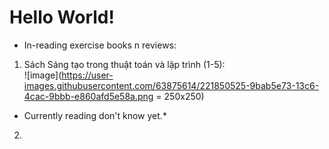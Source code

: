 # Hello World!
- In-reading exercise books n reviews:
1) Sách Sáng tạo trong thuật toán và lập trình (1-5): <br/>
![image](https://user-images.githubusercontent.com/63875614/221850525-9bab5e73-13c6-4cac-9bbb-e860afd5e58a.png = 250x250) <br/>
- Currently reading don't know yet.*
2)
